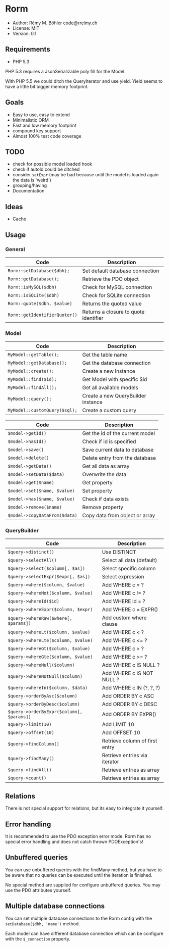 Rorm
====
 - Author: Rémy M. Böhler <code@rrelmy.ch>
 - License: MIT
 - Version: 0.1

Requirements
------------
 - PHP 5.3

PHP 5.3 requires a JsonSerializable poly fill for the Model.

With PHP 5.5 we could ditch the QueryIterator and use yield.
Yield seems to have a little bit bigger memory footprint.

Goals
-----
 - Easy to use, easy to extend
 - Minimalistic ORM
 - Fast and low memory footprint
 - compound key support
 - Almost 100% test code coverage

TODO
----
 - check for possible model loaded hook
 - check if autoId could be ditched
 - consider `setExpr` (may be bad because until the model is loaded again the data is 'weird')
 - grouping/having
 - Documentation

Ideas
-----
 - Cache

Usage
-----

### General

| Code                              | Description                           |
| --------------------------------- | ------------------------------------- |
| ```Rorm::setDatabase($dbh);```    | Set default database connection       |
| ```Rorm::getDatabase();```        | Retrieve the PDO object               |
| ```Rorm::isMySQL($dbh)```         | Check for MySQL connection            |
| ```Rorm::isSQLite($dbh)```        | Check for SQLite connection           |
| ```Rorm::quote($dbh, $value)```   | Returns the quoted value              |
| ```Rorm::getIdentifierQuoter()``` | Returns a closure to quote identifier |

### Model

| Code                              | Description                           |
| --------------------------------- | ------------------------------------- |
| ```MyModel::getTable();```        | Get the table name                    |
| ```MyModel::getDatabase();```     | Get the database connection           |
| ```MyModel::create();```          | Create a new Instance                 |
| ```MyModel::find($id);```         | Get Model with specific $id           |
| ```MyModel::findAll();```         | Get all available models              |
| ```MyModel::query();```           | Create a new QueryBuilder instance    |
| ```MyModel::customQuery($sql);``` | Create a custom query                 |

| Code                              | Description                           |
| --------------------------------- | ------------------------------------- |
| ```$model->getId()```             | Get the id of the current model       |
| ```$model->hasId()```             | Check if id is specified              |
| ```$model->save()```              | Save current data to database         |
| ```$model->delete()```            | Delete entry from the database        |
| ```$model->getData()```           | Get all data as array                 |
| ```$model->setData($data)```      | Overwrite the data                    |
| ```$model->get($name)```          | Get property                          |
| ```$model->set($name, $value)```  | Set property                          |
| ```$model->has($name, $value)```  | Check if data exists                  |
| ```$model->remove($name)```       | Remove property                       |
| ```$model->copyDataFrom($data)``` | Copy data from object or array        |

### QueryBuilder

| Code                                          | Description                           |
| --------------------------------------------- | ------------------------------------- |
| ```$query->distinct()```                      | Use DISTINCT                          |
| ```$query->selectAll()```                     | Select all data (default)             |
| ```$query->select($column[, $as])```          | Select specific column                |
| ```$query->selectExpr($expr[, $as])```        | Select expression                     |
| ```$query->where($column, $value)```          | Add WHERE c = ?                       |
| ```$query->whereNot($column, $value)```       | Add WHERE c != ?                      |
| ```$query->whereId($id)```                    | Add WHERE id = ?                      |
| ```$query->whereExpr($column, $expr)```       | Add WHERE c = EXPR()                  |
| ```$query->whereRaw($where[, $params])```     | Add custom where clause               |
| ```$query->whereLt($column, $value)```        | Add WHERE c < ?                       |
| ```$query->whereLte($column, $value)```       | Add WHERE c <= ?                      |
| ```$query->whereGt($column, $value)```        | Add WHERE c > ?                       |
| ```$query->whereGte($column, $value)```       | Add WHERE c >= ?                      |
| ```$query->whereNull($column)```              | Add WHERE c IS NULL ?                 |
| ```$query->whereNotNull($column)```           | Add WHERE c IS NOT NULL ?             |
| ```$query->whereIn($column, $data)```         | Add WHERE c IN (?, ?, ?)              |
| ```$query->orderByAsc($column)```             | Add ORDER BY c ASC                    |
| ```$query->orderByDesc($column)```            | Add ORDER BY c DESC                   |
| ```$query->orderByExpr($column[, $params])``` | Add ORDER BY EXPR()                   |
| ```$query->limit(10)```                       | Add LIMIT 10                          |
| ```$query->offset(10)```                      | Add OFFSET 10                         |
| ```$query->findColumn()```                    | Retrieve column of first entry        |
| ```$query->findMany()```                      | Retrieve entries via iterator         |
| ```$query->findAll()```                       | Retrieve entries as array             |
| ```$query->count()```                         | Retrieve entries as array             |


Relations
---------
There is not special support for relations, but its easy to integrate it yourself.

Error handling
--------------
It is recommended to use the PDO exception error mode.
Rorm has no special error handling and does not catch thrown PDOException's!

Unbuffered queries
------------------
You can use unbuffered queries with the findMany method, but you have to be aware that
no queries can be executed until the iteration is finished.

No special method are supplied for configure unbuffered queries. You may use the PDO attributes yourself.

Multiple database connections
-----------------------------
You can set multiple database connections to the Rorm config with the ```setDatabase($dbh, 'name')``` method.

Each model can have different database connection which can be configure with the ```$_connection``` property.
